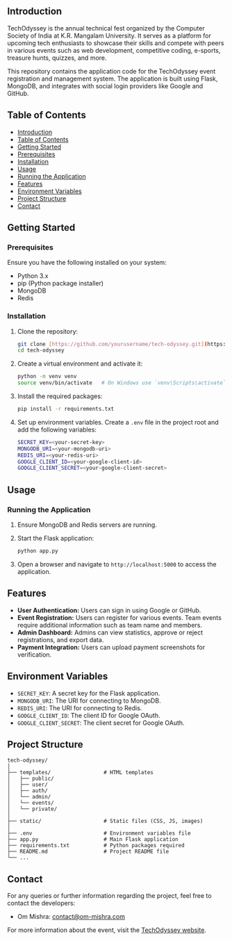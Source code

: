 ## Introduction

TechOdyssey is the annual technical fest organized by the Computer Society of India at K.R. Mangalam University. It serves as a platform for upcoming tech enthusiasts to showcase their skills and compete with peers in various events such as web development, competitive coding, e-sports, treasure hunts, quizzes, and more.

This repository contains the application code for the TechOdyssey event registration and management system. The application is built using Flask, MongoDB, and integrates with social login providers like Google and GitHub.

## Table of Contents

- [Introduction](#introduction)
- [Table of Contents](#table-of-contents)
- [Getting Started](#getting-started)
- [Prerequisites](#prerequisites)
- [Installation](#installation)
- [Usage](#usage)
- [Running the Application](#running-the-application)
- [Features](#features)
- [Environment Variables](#environment-variables)
- [Project Structure](#project-structure)
- [Contact](#contact)

## Getting Started

### Prerequisites

Ensure you have the following installed on your system:

- Python 3.x
- pip (Python package installer)
- MongoDB
- Redis

### Installation

1. Clone the repository:

    ```sh
    git clone [https://github.com/yourusername/tech-odyssey.git](https://github.com/Om-Mishra7/TechOdyssey.git)
    cd tech-odyssey
    ```

2. Create a virtual environment and activate it:

    ```sh
    python -m venv venv
    source venv/bin/activate   # On Windows use `venv\Scripts\activate`
    ```

3. Install the required packages:

    ```sh
    pip install -r requirements.txt
    ```

4. Set up environment variables. Create a `.env` file in the project root and add the following variables:

    ```sh
    SECRET_KEY=<your-secret-key>
    MONGODB_URI=<your-mongodb-uri>
    REDIS_URI=<your-redis-uri>
    GOOGLE_CLIENT_ID=<your-google-client-id>
    GOOGLE_CLIENT_SECRET=<your-google-client-secret>
    ```

## Usage

### Running the Application

1. Ensure MongoDB and Redis servers are running.
2. Start the Flask application:

    ```sh
    python app.py
    ```

3. Open a browser and navigate to `http://localhost:5000` to access the application.

## Features

- **User Authentication:** Users can sign in using Google or GitHub.
- **Event Registration:** Users can register for various events. Team events require additional information such as team name and members.
- **Admin Dashboard:** Admins can view statistics, approve or reject registrations, and export data.
- **Payment Integration:** Users can upload payment screenshots for verification.

## Environment Variables

- `SECRET_KEY`: A secret key for the Flask application.
- `MONGODB_URI`: The URI for connecting to MongoDB.
- `REDIS_URI`: The URI for connecting to Redis.
- `GOOGLE_CLIENT_ID`: The client ID for Google OAuth.
- `GOOGLE_CLIENT_SECRET`: The client secret for Google OAuth.

## Project Structure

```
tech-odyssey/
│
├── templates/                 # HTML templates
│   ├── public/
│   ├── user/
│   ├── auth/
│   └── admin/
│   └── events/
│   └── private/
│
├── static/                    # Static files (CSS, JS, images)
│
├── .env                       # Environment variables file
├── app.py                     # Main Flask application
├── requirements.txt           # Python packages required
├── README.md                  # Project README file
└── ...
```

## Contact

For any queries or further information regarding the project, feel free to contact the developers:

- Om Mishra: [contact@om-mishra.com](mailto:contact@om-mishra.com)

For more information about the event, visit the [TechOdyssey website](https://techodyssey.dev).
